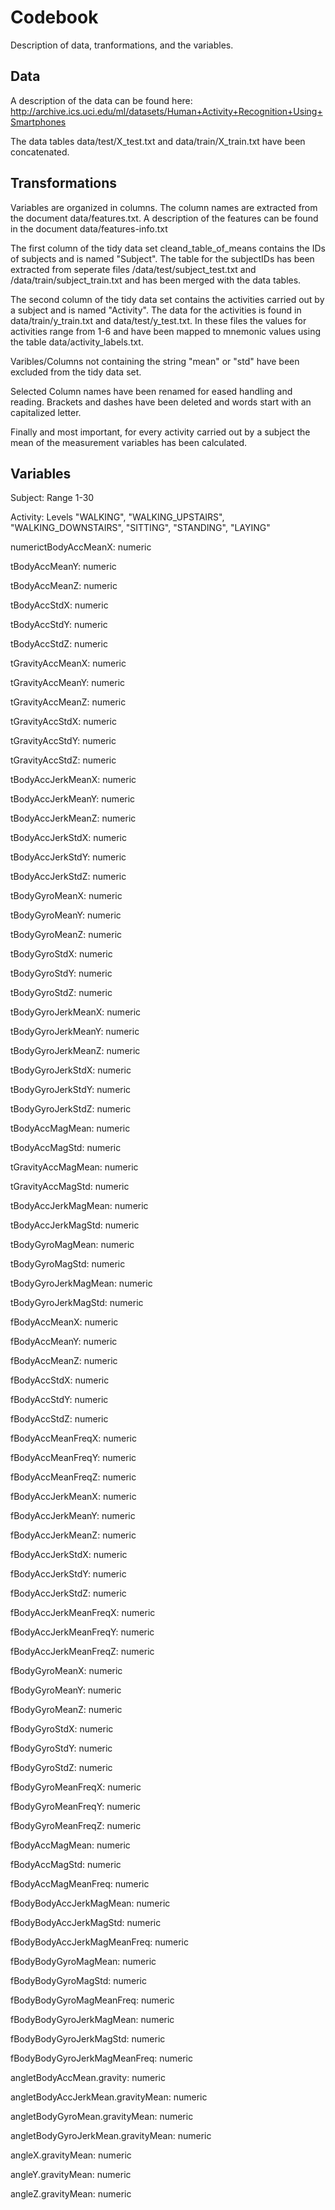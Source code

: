 # Codebook

Description of data, tranformations, and the variables. 

## Data

A description of the data can be found here: http://archive.ics.uci.edu/ml/datasets/Human+Activity+Recognition+Using+Smartphones

The data tables data/test/X_test.txt and data/train/X_train.txt have been concatenated.

## Transformations

Variables are organized in columns. The column names are extracted from the document data/features.txt. A description of the features can be found in the document data/features-info.txt

The first column of the tidy data set cleand_table_of_means contains the IDs of subjects and is named "Subject". The table for the subjectIDs has been extracted from seperate files /data/test/subject_test.txt and /data/train/subject_train.txt and has been merged with the data tables.

The second column of the tidy data set contains the activities carried out by a subject and is named "Activity". The data for the activities is found in data/train/y_train.txt and data/test/y_test.txt. In these files the values for activities range from 1-6 and have been mapped to mnemonic values using the table data/activity_labels.txt.

Varibles/Columns not containing the string "mean" or "std" have been excluded from the tidy data set.

Selected Column names have been renamed for eased handling and reading. Brackets and dashes have been deleted and words start with an capitalized letter.

Finally and most important, for every activity carried out by a subject the mean of the measurement variables has been calculated. 

## Variables

Subject: Range 1-30

Activity: Levels "WALKING", "WALKING_UPSTAIRS", "WALKING_DOWNSTAIRS", "SITTING", "STANDING", "LAYING"

numerictBodyAccMeanX: numeric

tBodyAccMeanY: numeric

tBodyAccMeanZ: numeric

tBodyAccStdX: numeric

tBodyAccStdY: numeric

tBodyAccStdZ: numeric

tGravityAccMeanX: numeric

tGravityAccMeanY: numeric

tGravityAccMeanZ: numeric

tGravityAccStdX: numeric

tGravityAccStdY: numeric

tGravityAccStdZ: numeric

tBodyAccJerkMeanX: numeric

tBodyAccJerkMeanY: numeric

tBodyAccJerkMeanZ: numeric

tBodyAccJerkStdX: numeric

tBodyAccJerkStdY: numeric

tBodyAccJerkStdZ: numeric

tBodyGyroMeanX: numeric

tBodyGyroMeanY: numeric

tBodyGyroMeanZ: numeric

tBodyGyroStdX: numeric

tBodyGyroStdY: numeric

tBodyGyroStdZ: numeric

tBodyGyroJerkMeanX: numeric

tBodyGyroJerkMeanY: numeric

tBodyGyroJerkMeanZ: numeric

tBodyGyroJerkStdX: numeric

tBodyGyroJerkStdY: numeric

tBodyGyroJerkStdZ: numeric

tBodyAccMagMean: numeric

tBodyAccMagStd: numeric

tGravityAccMagMean: numeric

tGravityAccMagStd: numeric

tBodyAccJerkMagMean: numeric

tBodyAccJerkMagStd: numeric

tBodyGyroMagMean: numeric

tBodyGyroMagStd: numeric

tBodyGyroJerkMagMean: numeric

tBodyGyroJerkMagStd: numeric

fBodyAccMeanX: numeric

fBodyAccMeanY: numeric

fBodyAccMeanZ: numeric

fBodyAccStdX: numeric

fBodyAccStdY: numeric

fBodyAccStdZ: numeric

fBodyAccMeanFreqX: numeric

fBodyAccMeanFreqY: numeric

fBodyAccMeanFreqZ: numeric

fBodyAccJerkMeanX: numeric

fBodyAccJerkMeanY: numeric

fBodyAccJerkMeanZ: numeric

fBodyAccJerkStdX: numeric

fBodyAccJerkStdY: numeric

fBodyAccJerkStdZ: numeric

fBodyAccJerkMeanFreqX: numeric

fBodyAccJerkMeanFreqY: numeric

fBodyAccJerkMeanFreqZ: numeric

fBodyGyroMeanX: numeric

fBodyGyroMeanY: numeric

fBodyGyroMeanZ: numeric

fBodyGyroStdX: numeric

fBodyGyroStdY: numeric

fBodyGyroStdZ: numeric

fBodyGyroMeanFreqX: numeric

fBodyGyroMeanFreqY: numeric

fBodyGyroMeanFreqZ: numeric

fBodyAccMagMean: numeric

fBodyAccMagStd: numeric

fBodyAccMagMeanFreq: numeric

fBodyBodyAccJerkMagMean: numeric

fBodyBodyAccJerkMagStd: numeric

fBodyBodyAccJerkMagMeanFreq: numeric

fBodyBodyGyroMagMean: numeric

fBodyBodyGyroMagStd: numeric

fBodyBodyGyroMagMeanFreq: numeric

fBodyBodyGyroJerkMagMean: numeric

fBodyBodyGyroJerkMagStd: numeric

fBodyBodyGyroJerkMagMeanFreq: numeric

angletBodyAccMean.gravity: numeric

angletBodyAccJerkMean.gravityMean: numeric

angletBodyGyroMean.gravityMean: numeric

angletBodyGyroJerkMean.gravityMean: numeric

angleX.gravityMean: numeric

angleY.gravityMean: numeric

angleZ.gravityMean: numeric
